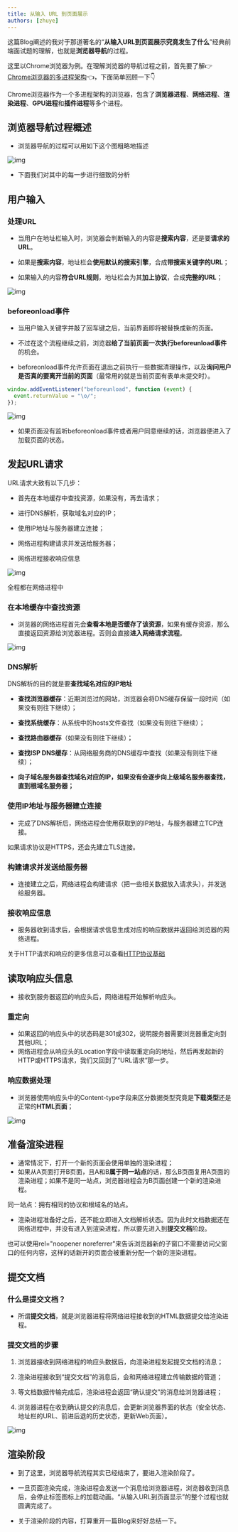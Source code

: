 ```yaml
---
title: 从输入 URL 到页面展示
authors: [zhuye]
---
```


这篇Blog阐述的我对于那道著名的“**从输入URL到页面展示究竟发生了什么**”经典前端面试题的理解，也就是**浏览器导航**的过程。

<!--truncate-->

这里以Chrome浏览器为例。在理解浏览器的导航过程之前，首先要了解👉[Chrome浏览器的多进程架构](/docs/blog/others/about-chrome)👈，下面简单回顾一下👇

Chrome浏览器作为一个多进程架构的浏览器，包含了**浏览器进程**、**网络进程**、**渲染进程**、**GPU进程**和**插件进程**等多个进程。

## 浏览器导航过程概述

- 浏览器导航的过程可以用如下这个图粗略地描述

![img](https://zhuye-1308301598.file.myqcloud.com/markdown/1587717214842-b4ca14af-53a6-450a-8681-a0b1e6b991bf.png)

- 下面我们对其中的每一步进行细致的分析



## 用户输入

### 处理URL

- 当用户在地址栏输入时，浏览器会判断输入的内容是**搜索内容**，还是要**请求的URL**。
- 如果是**搜索内容**，地址栏会**使用默认的搜索引擎**，合成**带搜索关键字的URL**；

- 如果输入的内容**符合URL规则**，地址栏会为其**加上协议**，合成**完整的URL**；

![img](https://zhuye-1308301598.file.myqcloud.com/markdown/1587712675115-1bf39681-2455-4a61-ab2c-7e86598a1cb3.png)

### beforeonload事件

- 当用户输入关键字并敲了回车键之后，当前界面即将被替换成新的页面。
- 不过在这个流程继续之前，浏览器**给了当前页面一次执行beforeunload事件**的机会。

- beforeonload事件允许页面在退出之前执行一些数据清理操作，以及**询问用户是否真的要离开当前的页面**（最常用的就是当前页面有表单未提交时）。

```javascript
window.addEventListener("beforeunload", function (event) {
  event.returnValue = "\o/";
});
```

![img](https://zhuye-1308301598.file.myqcloud.com/markdown/1587715742226-247d5441-6d55-49bb-b745-d8bb5b2377ac.png)

- 如果页面没有监听beforeonload事件或者用户同意继续的话，浏览器便进入了加载页面的状态。



## 发起URL请求

URL请求大致有以下几步：

- 首先在本地缓存中查找资源，如果没有，再去请求；
- 进行DNS解析，获取域名对应的IP；

- 使用IP地址与服务器建立连接；
- 网络进程构建请求并发送给服务器；

- 网络进程接收响应信息

![img](https://zhuye-1308301598.file.myqcloud.com/markdown/1587716100296-c88121ae-0044-4899-bdb9-989fc35419e0.png)

全程都在网络进程中



### 在本地缓存中查找资源

- 浏览器的网络进程首先会**查看本地是否缓存了该资源**，如果有缓存资源，那么直接返回资源给浏览器进程。否则会直接**进入网络请求流程**。

![img](https://zhuye-1308301598.file.myqcloud.com/markdown/1587714510840-86eef22c-365a-4ced-8a66-b7690271b476.png)

### DNS解析

DNS解析的目的就是要**查找域名对应的IP地址**

- **查找浏览器缓存**：近期浏览过的网站，浏览器会将DNS缓存保留一段时间（如果没有则往下继续）；
- **查找系统缓存**：从系统中的hosts文件查找（如果没有则往下继续）；

- **查找路由器缓存**（如果没有则往下继续）；
- **查找ISP DNS缓存**：从网络服务商的DNS缓存中查找（如果没有则往下继续）；

- **向子域名服务器查****找域名对应的IP****，如果没有会逐步向上级域名服务器查找，直到根域名服务器；**



### 使用IP地址与服务器建立连接

- 完成了DNS解析后，网络进程会使用获取到的IP地址，与服务器建立TCP连接。

如果请求协议是HTTPS，还会先建立TLS连接。

### 构建请求并发送给服务器

- 连接建立之后，网络进程会构建请求（把一些相关数据放入请求头），并发送给服务器。

### 接收响应信息

- 服务器收到请求后，会根据请求信息生成对应的响应数据并返回给浏览器的网络进程。

关于HTTP请求和响应的更多信息可以查看[HTTP协议基础](https://www.yuque.com/gangafengliu/frontend-rookie/http-basics)



## 读取响应头信息

- 接收到服务器返回的响应头后，网络进程开始解析响应头。

### 重定向

- 如果返回的响应头中的状态码是301或302，说明服务器需要浏览器重定向到其他URL；
- 网络进程会从响应头的Location字段中读取重定向的地址，然后再发起新的HTTP或HTTPS请求，我们又回到了“URL请求”那一步。

### 响应数据处理

- 浏览器使用响应头中的Content-type字段来区分数据类型究竟是**下载类型**还是正常的**HTML页面**；

![img](https://zhuye-1308301598.file.myqcloud.com/markdown/1587719852343-e870d145-96c6-48d2-817b-3d836b358a89.png)

## 准备渲染进程

- 通常情况下，打开一个新的页面会使用单独的渲染进程；
- 如果从A页面打开B页面，且A和B**属于同一站点**的话，那么B页面复用A页面的渲染进程；如果不是同一站点，浏览器进程会为B页面创建一个新的渲染进程。

同一站点：拥有相同的协议和根域名的站点。

- 渲染进程准备好之后，还不能立即进入文档解析状态。因为此时文档数据还在网络进程中，并没有进入到渲染进程，所以要先进入到**提交文档**阶段。

也可以使用rel="noopener noreferrer"来告诉浏览器新的子窗口不需要访问父窗口的任何内容，这样的话新开的页面会被重新分配一个新的渲染进程。



## 提交文档

### 什么是提交文档？

- 所谓**提交文档**，就是浏览器进程将网络进程接收到的HTML数据提交给渲染进程。

### 提交文档的步骤

1. 浏览器接收到网络进程的响应头数据后，向渲染进程发起提交文档的消息；
2. 渲染进程接收到“提交文档”的消息后，会和网络进程建立传输数据的管道；

1. 等文档数据传输完成后，渲染进程会返回“确认提交”的消息给浏览器进程；
2. 浏览器进程在收到确认提交的消息后，会更新浏览器界面的状态（安全状态、地址栏的URL、前进后退的历史状态，更新Web页面）。

![img](https://zhuye-1308301598.file.myqcloud.com/markdown/1587739730271-05758223-aa0f-4c33-891b-e5ef2cbe0b50.png)

## 渲染阶段

- 到了这里，浏览器导航流程其实已经结束了，要进入渲染阶段了。
- 一旦页面渲染完成，渲染进程会发送一个消息给浏览器进程，浏览器收到消息后，会停止标签图标上的加载动画。“从输入URL到页面显示”的整个过程也就圆满完成了。

- 关于渲染阶段的内容，打算重开一篇Blog来好好总结一下。